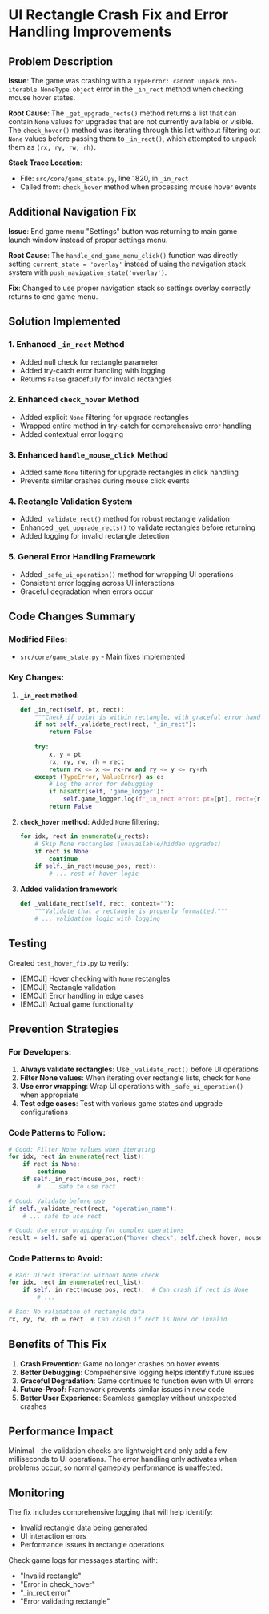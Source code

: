 # UI Rectangle Crash Fix and Error Handling Improvements

## Problem Description

**Issue**: The game was crashing with a `TypeError: cannot unpack non-iterable NoneType object` error in the `_in_rect` method when checking mouse hover states.

**Root Cause**: The `_get_upgrade_rects()` method returns a list that can contain `None` values for upgrades that are not currently available or visible. The `check_hover()` method was iterating through this list without filtering out `None` values before passing them to `_in_rect()`, which attempted to unpack them as `(rx, ry, rw, rh)`.

**Stack Trace Location**: 
- File: `src/core/game_state.py`, line 1820, in `_in_rect`
- Called from: `check_hover` method when processing mouse hover events

## Additional Navigation Fix

**Issue**: End game menu "Settings" button was returning to main game launch window instead of proper settings menu.

**Root Cause**: The `handle_end_game_menu_click()` function was directly setting `current_state = 'overlay'` instead of using the navigation stack system with `push_navigation_state('overlay')`.

**Fix**: Changed to use proper navigation stack so settings overlay correctly returns to end game menu.

## Solution Implemented

### 1. Enhanced `_in_rect` Method
- Added null check for rectangle parameter
- Added try-catch error handling with logging
- Returns `False` gracefully for invalid rectangles

### 2. Enhanced `check_hover` Method  
- Added explicit `None` filtering for upgrade rectangles
- Wrapped entire method in try-catch for comprehensive error handling
- Added contextual error logging

### 3. Enhanced `handle_mouse_click` Method
- Added same `None` filtering for upgrade rectangles in click handling
- Prevents similar crashes during mouse click events

### 4. Rectangle Validation System
- Added `_validate_rect()` method for robust rectangle validation
- Enhanced `_get_upgrade_rects()` to validate rectangles before returning
- Added logging for invalid rectangle detection

### 5. General Error Handling Framework
- Added `_safe_ui_operation()` method for wrapping UI operations
- Consistent error logging across UI interactions
- Graceful degradation when errors occur

## Code Changes Summary

### Modified Files:
- `src/core/game_state.py` - Main fixes implemented

### Key Changes:

1. **`_in_rect` method**:
   ```python
   def _in_rect(self, pt, rect):
       """Check if point is within rectangle, with graceful error handling."""
       if not self._validate_rect(rect, "_in_rect"):
           return False
       
       try:
           x, y = pt
           rx, ry, rw, rh = rect
           return rx <= x <= rx+rw and ry <= y <= ry+rh
       except (TypeError, ValueError) as e:
           # Log the error for debugging
           if hasattr(self, 'game_logger'):
               self.game_logger.log(f"_in_rect error: pt={pt}, rect={rect}, error={e}")
           return False
   ```

2. **`check_hover` method**: Added `None` filtering:
   ```python
   for idx, rect in enumerate(u_rects):
       # Skip None rectangles (unavailable/hidden upgrades)
       if rect is None:
           continue
       if self._in_rect(mouse_pos, rect):
           # ... rest of hover logic
   ```

3. **Added validation framework**:
   ```python
   def _validate_rect(self, rect, context=""):
       """Validate that a rectangle is properly formatted."""
       # ... validation logic with logging
   ```

## Testing

Created `test_hover_fix.py` to verify:
- [EMOJI] Hover checking with `None` rectangles
- [EMOJI] Rectangle validation
- [EMOJI] Error handling in edge cases
- [EMOJI] Actual game functionality

## Prevention Strategies

### For Developers:

1. **Always validate rectangles**: Use `_validate_rect()` before UI operations
2. **Filter None values**: When iterating over rectangle lists, check for `None`
3. **Use error wrapping**: Wrap UI operations with `_safe_ui_operation()` when appropriate
4. **Test edge cases**: Test with various game states and upgrade configurations

### Code Patterns to Follow:

```python
# Good: Filter None values when iterating
for idx, rect in enumerate(rect_list):
    if rect is None:
        continue
    if self._in_rect(mouse_pos, rect):
        # ... safe to use rect

# Good: Validate before use
if self._validate_rect(rect, "operation_name"):
    # ... safe to use rect

# Good: Use error wrapping for complex operations
result = self._safe_ui_operation("hover_check", self.check_hover, mouse_pos, w, h)
```

### Code Patterns to Avoid:

```python
# Bad: Direct iteration without None check
for idx, rect in enumerate(rect_list):
    if self._in_rect(mouse_pos, rect):  # Can crash if rect is None
        # ...

# Bad: No validation of rectangle data
rx, ry, rw, rh = rect  # Can crash if rect is None or invalid
```

## Benefits of This Fix

1. **Crash Prevention**: Game no longer crashes on hover events
2. **Better Debugging**: Comprehensive logging helps identify future issues
3. **Graceful Degradation**: Game continues to function even with UI errors
4. **Future-Proof**: Framework prevents similar issues in new code
5. **Better User Experience**: Seamless gameplay without unexpected crashes

## Performance Impact

Minimal - the validation checks are lightweight and only add a few milliseconds to UI operations. The error handling only activates when problems occur, so normal gameplay performance is unaffected.

## Monitoring

The fix includes comprehensive logging that will help identify:
- Invalid rectangle data being generated
- UI interaction errors
- Performance issues in rectangle operations

Check game logs for messages starting with:
- "Invalid rectangle"
- "Error in check_hover"
- "_in_rect error"
- "Error validating rectangle"
